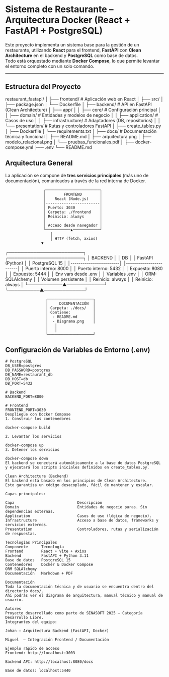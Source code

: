 # Sistema de Restaurante – Arquitectura Docker (React + FastAPI + PostgreSQL)

Este proyecto implementa un sistema base para la gestión de un restaurante, utilizando **React** para el frontend, **FastAPI** con **Clean Architecture** en el backend y **PostgreSQL** como base de datos.  
Todo está orquestado mediante **Docker Compose**, lo que permite levantar el entorno completo con un solo comando.

---

## Estructura del Proyecto

restaurant_fastapi/
│
├── frontend/ # Aplicación web en React
│ ├── src/
│ ├── package.json
│ └── Dockerfile
│
├── backend/ # API en FastAPI (Clean Architecture)
│ ├── app/
│ │ ├── core/ # Configuración principal
│ │ ├── domain/ # Entidades y modelos de negocio
│ │ ├── application/ # Casos de uso
│ │ ├── infrastructure/ # Adaptadores (DB, repositorios)
│ │ └── presentation/ # Rutas y controladores FastAPI
│ ├── create_tables.py
│ ├── Dockerfile
│ └── requirements.txt
│
├── docs/ # Documentación técnica y funcional
│ ├── README.md
│ ├── arquitectura.png
│ ├── modelo_relacional.png
│ └── pruebas_funcionales.pdf
│
├── docker-compose.yml
├── .env
└── README.md


## Arquitectura General

La aplicación se compone de **tres servicios principales** (más uno de documentación), comunicados a través de la red interna de Docker.

                     ┌────────────────────────┐
                     │        FRONTEND        │
                     │    React (Node.js)     │
                     │------------------------│
                     │ Puerto: 3030           │
                     │ Carpeta: ./frontend    │
                     │ Reinicio: always       │
                     │                        │
                     │ Acceso desde navegador │
                     └───────────▲────────────┘
                        │
                        │ HTTP (fetch, axios)
                    ▼
┌────────────────────────┐ ┌────────────────────────┐
│ BACKEND                │ │ DB                     │
│ FastAPI (Python)       │ │ PostgreSQL 15          │
│------------------------│ │------------------------│
│ Puerto interno: 8000   │ │ Puerto interno: 5432   │
│ Expuesto: 8080         │ │ Expuesto: 5444         │
│ Env vars desde .env    │ │ Variables .env         │
│ ORM: SQLAlchemy        │ │ Volumen persistente    │
│ Reinicio: always       │ │ Reinicio: always       │
└───────────▲────────────┘ └──────────▲─────────────┘
           
                      ┌────────────────────┐
                      │     DOCUMENTACIÓN  │
                      │ Carpeta: ./docs/   │
                      │ Contiene:          │
                      │  - README.md       │
                      │  - Diagrama.png    │
                      │   │
                      │   │
                      └────────────────────┘


##  Configuración de Variables de Entorno (.env)

```env
# PostgreSQL
DB_USER=postgres
DB_PASSWORD=postgres
DB_NAME=restaurant_db
DB_HOST=db
DB_PORT=5432

# Backend
BACKEND_PORT=8000

# Frontend
FRONTEND_PORT=3030
Despliegue con Docker Compose
1. Construir los contenedores

docker-compose build

2. Levantar los servicios

docker-compose up
3. Detener los servicios

docker-compose down
El backend se conectará automáticamente a la base de datos PostgreSQL y ejecutará los scripts iniciales definidos en create_tables.py.

Clean Architecture (Backend)
El backend está basado en los principios de Clean Architecture.
Esto garantiza un código desacoplado, fácil de mantener y escalar.

Capas principales:

Capa	                        Descripción
Domain	                        Entidades de negocio puras. Sin dependencias externas.
Application	                    Casos de uso (lógica de negocio).
Infrastructure	                Acceso a base de datos, frameworks y servicios externos.
Presentation	                Controladores, rutas y serialización de respuestas.

Tecnologías Principales
Componente	    Tecnología
Frontend	    React + Vite + Axios
Backend	        FastAPI + Python 3.11
Base de datos	PostgreSQL 15
Contenedores	Docker & Docker Compose
ORM	SQLAlchemy
Documentación	Markdown + PDF

Documentación
Toda la documentación técnica y de usuario se encuentra dentro del directorio docs/.
Ahí podrás ver el diagrama de arquitectura, manual técnico y manual de usuario.

Autores
Proyecto desarrollado como parte de SENASOFT 2025 – Categoría Desarrollo Libre.
Integrantes del equipo:

Johan – Arquitectura Backend (FastAPI, Docker)

Miguel  – Integración Frontend / Documentación

Ejemplo rápido de acceso
Frontend: http://localhost:3003

Backend API: http://localhost:8080/docs

Base de datos: localhost:5440